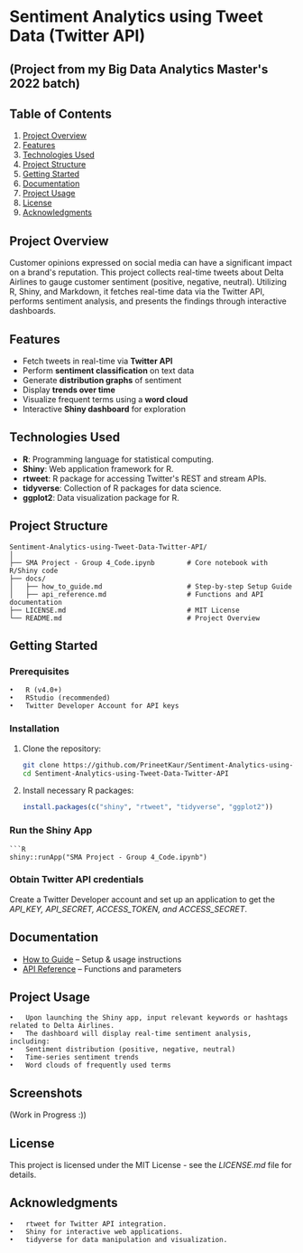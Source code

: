 # Sentiment Analytics using Tweet Data (Twitter API)

## (Project from my Big Data Analytics Master's 2022 batch)

## Table of Contents
1. [Project Overview](#Project-Overview)
2. [Features](#Features)
3. [Technologies Used](#Technologies-Used)
4. [Project Structure](#Project-Structure)
5. [Getting Started](#Getting-Started)
6. [Documentation](#Documentation)
7. [Project Usage](#Project-Usage)
8. [License](#License)
9. [Acknowledgments](#Acknowledgments)


## Project Overview
Customer opinions expressed on social media can have a significant impact on a brand's reputation.
This project collects real-time tweets about Delta Airlines to gauge customer sentiment (positive, negative, neutral). Utilizing R, Shiny, and Markdown, it fetches real-time data via the Twitter API, performs sentiment analysis, and presents the findings through interactive dashboards.

## Features
- Fetch tweets in real-time via **Twitter API**
- Perform **sentiment classification** on text data
- Generate **distribution graphs** of sentiment
- Display **trends over time**
- Visualize frequent terms using a **word cloud**
- Interactive **Shiny dashboard** for exploration

## Technologies Used
- **R**: Programming language for statistical computing.
- **Shiny**: Web application framework for R.
- **rtweet**: R package for accessing Twitter's REST and stream APIs.
- **tidyverse**: Collection of R packages for data science.
- **ggplot2**: Data visualization package for R.

## Project Structure

	Sentiment-Analytics-using-Tweet-Data-Twitter-API/
	│
	├── SMA Project - Group 4_Code.ipynb   		# Core notebook with R/Shiny code
	├── docs/
	│   ├── how_to_guide.md                		# Step-by-step Setup Guide
	│   ├── api_reference.md               		# Functions and API documentation
	├── LICENSE.md                        		# MIT License
	└── README.md                         		# Project Overview

## Getting Started 

### Prerequisites
	•	R (v4.0+)
	•	RStudio (recommended)
	•	Twitter Developer Account for API keys

### Installation
1. Clone the repository:
  	```bash
  	git clone https://github.com/PrineetKaur/Sentiment-Analytics-using-Tweet-Data-Twitter-API.git
   	cd Sentiment-Analytics-using-Tweet-Data-Twitter-API

2.	Install necessary R packages: 
   	```R
  	install.packages(c("shiny", "rtweet", "tidyverse", "ggplot2"))

### Run the Shiny App
	```R
	shiny::runApp("SMA Project - Group 4_Code.ipynb")

### Obtain Twitter API credentials
Create a Twitter Developer account and set up an application to get the *API_KEY, API_SECRET, ACCESS_TOKEN, and ACCESS_SECRET*.

## Documentation
- [How to Guide](Docs/how-to-guide.md) – Setup & usage instructions
- [API Reference](Docs/api-reference.md) – Functions and parameters

## Project Usage
	•	Upon launching the Shiny app, input relevant keywords or hashtags related to Delta Airlines.
	•	The dashboard will display real-time sentiment analysis, including:
	•	Sentiment distribution (positive, negative, neutral)
	•	Time-series sentiment trends
	•	Word clouds of frequently used terms

## Screenshots

(Work in Progress :))

## License

This project is licensed under the MIT License - see the *LICENSE.md* file for details.

## Acknowledgments
	•	rtweet for Twitter API integration.
	•	Shiny for interactive web applications.
	•	tidyverse for data manipulation and visualization.
